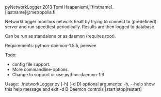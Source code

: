 pyNetworkLogger
2013 Tomi Haapaniemi, [firstname].[lastname]@metropolia.fi

NetworkLogger monitors network healt by trying to connect to (predefined) server and run speedtest periodically.
Results are then logged to database.

Can be run as standalone or as daemon (requires root).

Requirements: python-daemon-1.5.5, peewee

Todo: 
* config file support. 
* More commandline-options.
* Change to support or use python-daemon-1.6

Usage: ./networkLogger.py [-h] [-d D]
optional arguments:
  -h, --help  show this help message and exit
  -d D        Daemon controls [start|stop|restart]

